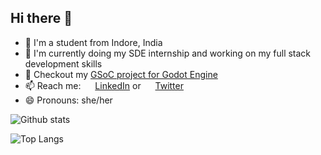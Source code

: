 ## Hi there 👋

<!--
**Vitika9/Vitika9** is a ✨ _special_ ✨ repository because its `README.md` (this file) appears on your GitHub profile.

Here are some ideas to get you started:

- 🔭 I’m currently working on my GSoC project for Godot Engine and improving my problem solving skills.
- 🌱 I’m currently learning game development.
- 📫 How to reach me: 
- 😄 Pronouns: she/her
-->

- 📑 I'm a student from Indore, India
- 🔭 I'm currently doing my SDE internship and working on my full stack development skills
- 🌱 Checkout my [GSoC project for Godot Engine](https://summerofcode.withgoogle.com/programs/2022/projects/BzqiKO7c)
- 📫 Reach me: <img src="https://github.com/bradvin/social-share-urls/blob/master/images/logo-icons/linkedin.jpg" width="15px;"/> [LinkedIn](https://www.linkedin.com/in/vitika-soni/) or <img src="https://github.com/bradvin/social-share-urls/blob/master/images/logo-icons/twitter.jpg" width="15px;"/> [Twitter](https://twitter.com/VitikaSoni_)
- 😄 Pronouns: she/her

![Github stats](https://github-readme-stats.vercel.app/api?username=Vitika9&theme=tokyonight&custom_title=My%20GitHub%20stats&show_icons=true&count_private=true&include_all_commits=true)

![Top Langs](https://github-readme-stats.vercel.app/api/top-langs/?username=Vitika9&theme=tokyonight&layout=compact&hide=dart,swift,html,objective-c)


